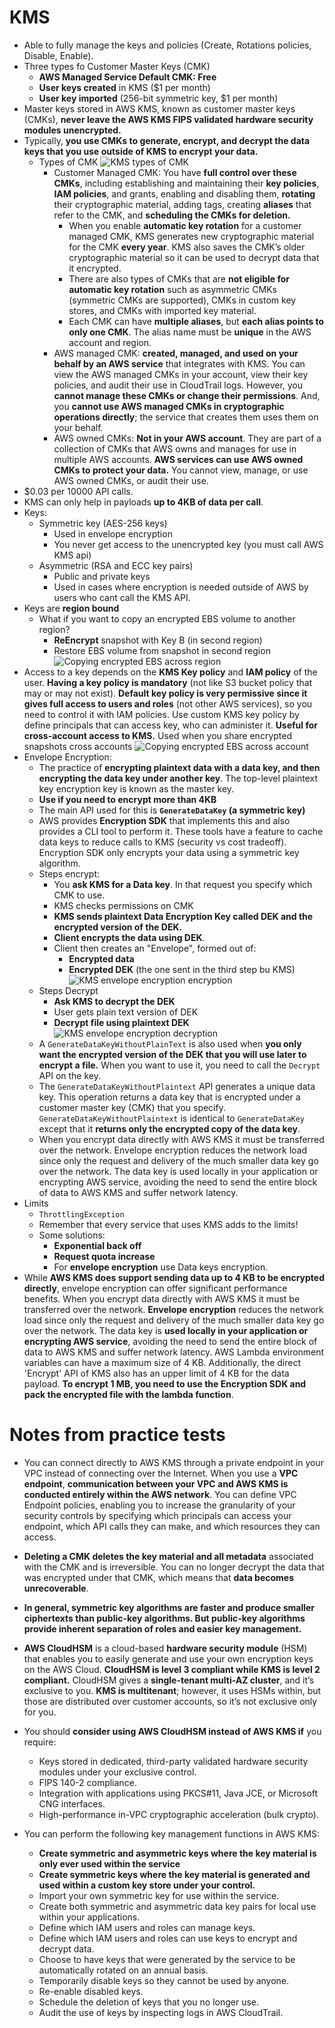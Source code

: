 # KMS

- Able to fully manage the keys and policies (Create, Rotations policies, Disable, Enable).
- Three types fo Customer Master Keys (CMK)
    - **AWS Managed Service Default CMK: Free**
    - **User keys created** in KMS ($1 per month)
    - **User key imported** (256-bit symmetric key, $1 per month)
- Master keys stored in AWS KMS, known as customer master keys (CMKs), **never leave the AWS KMS FIPS validated hardware security modules unencrypted.**
- Typically, **you use CMKs to generate, encrypt, and decrypt the data keys that you use outside of KMS to encrypt your data.**
    - Types of CMK ![KMS types of CMK](../media/kms-types-of-cmk.png)
        - Customer Managed CMK: You have **full control over these CMKs**, including establishing and maintaining their **key policies**, **IAM policies**, and grants, enabling and disabling them, **rotating** their cryptographic material, adding tags, creating **aliases** that refer to the CMK, and **scheduling the CMKs for deletion.**
            - When you enable **automatic key rotation** for a customer managed CMK, KMS generates new cryptographic material for the CMK **every year**. KMS also saves the CMK’s older cryptographic material so it can be used to decrypt data that it encrypted.
            - There are also types of CMKs that are **not eligible for automatic key rotation** such as asymmetric CMKs (symmetric CMKs are supported), CMKs in custom key stores, and CMKs with imported key material.
            - Each CMK can have **multiple aliases**, but **each alias points to only one CMK**. The alias name must be **unique** in the AWS account and region.
        - AWS managed CMK:  **created, managed, and used on your behalf by an AWS service** that integrates with KMS. You can view the AWS managed CMKs in your account, view their key policies, and audit their use in CloudTrail logs. However, you **cannot manage these CMKs or change their permissions**. And, you **cannot use AWS managed CMKs in cryptographic operations directly**; the service that creates them uses them on your behalf.
        - AWS owned CMKs: **Not in your AWS account**. They are part of a collection of CMKs that AWS owns and manages for use in multiple AWS accounts. **AWS services can use AWS owned CMKs to protect your data.** You cannot view, manage, or use AWS owned CMKs, or audit their use. 
- $0.03 per 10000 API calls.
- KMS can only help in payloads **up to 4KB of data per call**.
- Keys:
    - Symmetric key (AES-256 keys)
        - Used in envelope encryption
        - You never get access to the unencrypted key (you must call AWS KMS api)
    - Asymmetric (RSA and ECC key pairs)
        - Public and private keys
        - Used in cases where encryption is needed outside of AWS by users who cant call the KMS API.
- Keys are **region bound**
    - What if you want to copy an encrypted EBS volume to another region?
        - **ReEncrypt** snapshot with Key B (in second region)
        - Restore EBS volume from snapshot in second region
    ![Copying encrypted EBS across region](../media/kms-copying-encrypted-EBS-across-region.png)
- Access to a key depends on the **KMS Key policy** and **IAM policy** of the user. **Having a key policy is mandatory** (not like S3 bucket policy that may or may not exist). **Default key policy is very permissive since it gives full access to users and roles** (not other AWS services), so you need to control it with IAM policies. Use custom KMS key policy by define principals that can access key, who can administer it. **Useful for cross-account access to KMS.** Used when you share encrypted snapshots cross accounts
![Copying encrypted EBS across account](../media/kms-copying-encrypted-EBS-across-account.png)
- Envelope Encryption:
    - The practice of **encrypting plaintext data with a data key, and then encrypting the data key under another key**. The top-level plaintext key encryption key is known as the master key.
    - **Use if you need to encrypt more than 4KB**
    - The main API used for this is **`GenerateDataKey` (a symmetric key)**
    - AWS provides **Encryption SDK** that implements this and also provides a CLI tool to perform it. These tools have a feature to cache data keys to reduce calls to KMS (security vs cost tradeoff). Encryption SDK only encrypts your data using a symmetric key algorithm.
    - Steps encrypt:
        - You **ask KMS for a Data key**. In that request you specify which CMK to use.
        - KMS checks permissions on CMK
        - **KMS sends plaintext Data Encryption Key called DEK and the encrypted version of the DEK.**
        - **Client encrypts the data using DEK**.
        - Client then creates an "Envelope", formed out of:
            - **Encrypted data**
            - **Encrypted DEK** (the one sent in the third step bu KMS)
    ![KMS envelope encryption encryption](../media/kms-envelope-encryption-encrypt.png)
    - Steps Decrypt
        - **Ask KMS to decrypt the DEK**
        - User gets plain text version of DEK
        - **Decrypt file using plaintext DEK**
    ![KMS envelope encryption decryption](../media/kms-envelope-encryption-dencrypt.png)
    - A `GenerateDataKeyWithoutPlainText` is also used when **you only want the encrypted version of the DEK that you will use later to encrypt a file.** When you want to use it, you need to call the `Decrypt` API on the key.
    - The `GenerateDataKeyWithoutPlaintext` API generates a unique data key. This operation returns a data key that is encrypted under a customer master key (CMK) that you specify. `GenerateDataKeyWithoutPlaintext` is identical to `GenerateDataKey` except that it **returns only the encrypted copy of the data key**.
    -  When you encrypt data directly with AWS KMS it must be transferred over the network. Envelope encryption reduces the network load since only the request and delivery of the much smaller data key go over the network. The data key is used locally in your application or encrypting AWS service, avoiding the need to send the entire block of data to AWS KMS and suffer network latency.
- Limits
    - `ThrottlingException`
    - Remember that every service that uses KMS adds to the limits!
    - Some solutions:
        - **Exponential back off**
        - **Request quota increase**
        - For **envelope encryption** use Data keys encryption.
- While **AWS KMS does support sending data up to 4 KB to be encrypted directly**, envelope encryption can offer significant performance benefits. When you encrypt data directly with AWS KMS it must be transferred over the network. **Envelope encryption** reduces the network load since only the request and delivery of the much smaller data key go over the network. The data key is **used locally in your application or encrypting AWS service**, avoiding the need to send the entire block of data to AWS KMS and suffer network latency. AWS Lambda environment variables can have a maximum size of 4 KB. Additionally, the direct 'Encrypt' API of KMS also has an upper limit of 4 KB for the data payload. **To encrypt 1 MB, you need to use the Encryption SDK and pack the encrypted file with the lambda function**.

# Notes from practice tests
- You can connect directly to AWS KMS through a private endpoint in your VPC instead of connecting over the Internet. When you use a **VPC endpoint**, **communication between your VPC and AWS KMS is conducted entirely within the AWS network**. You can define VPC Endpoint policies, enabling you to increase the granularity of your security controls by specifying which principals can access your endpoint, which API calls they can make, and which resources they can access.

- **Deleting a CMK deletes the key material and all metadata** associated with the CMK and is irreversible. You can no longer decrypt the data that was encrypted under that CMK, which means that **data becomes unrecoverable**.

- **In general, symmetric key algorithms are faster and produce smaller ciphertexts than public-key algorithms. But public-key algorithms provide inherent separation of roles and easier key management.**

- **AWS CloudHSM** is a cloud-based **hardware security module** (HSM) that enables you to easily generate and use your own encryption keys on the AWS Cloud. **CloudHSM is level 3 compliant while KMS is level 2 compliant.** CloudHSM gives a **single-tenant multi-AZ cluster**, and it’s exclusive to you. **KMS is multitenant**; however, it uses HSMs within, but those are distributed over customer accounts, so it’s not exclusive only for you.

- You should **consider using AWS CloudHSM instead of AWS KMS if** you require:
    - Keys stored in dedicated, third-party validated hardware security modules under your exclusive control.
    - FIPS 140-2 compliance.
    - Integration with applications using PKCS#11, Java JCE, or Microsoft CNG interfaces.
    - High-performance in-VPC cryptographic acceleration (bulk crypto).

- You can perform the following key management functions in AWS KMS:
    - **Create symmetric and asymmetric keys where the key material is only ever used within the service**
    - **Create symmetric keys where the key material is generated and used within a custom key store under your control.**
    - Import your own symmetric key for use within the service.
    - Create both symmetric and asymmetric data key pairs for local use within your applications.
    - Define which IAM users and roles can manage keys.
    - Define which IAM users and roles can use keys to encrypt and decrypt data.
    - Choose to have keys that were generated by the service to be automatically rotated on an annual basis.
    - Temporarily disable keys so they cannot be used by anyone.
    - Re-enable disabled keys.
    - Schedule the deletion of keys that you no longer use.
    - Audit the use of keys by inspecting logs in AWS CloudTrail.
